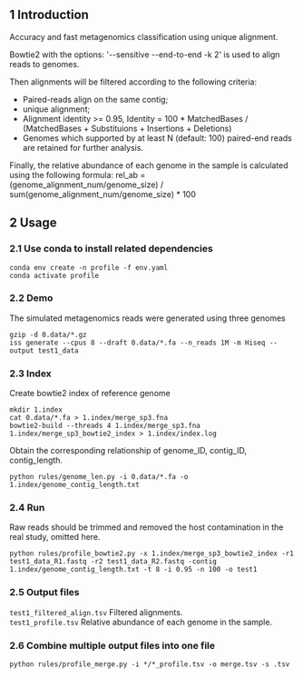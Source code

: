 ## 1 Introduction
Accuracy and fast metagenomics classification using unique alignment.

Bowtie2 with the options: '--sensitive --end-to-end -k 2' is used to align reads to genomes.

Then alignments will be filtered according to the following criteria:
* Paired-reads align on the same contig;<br>
* unique alignment;<br>
* Alignment identity >= 0.95, Identity = 100 * MatchedBases / (MatchedBases + Substituions + Insertions + Deletions)<br>
* Genomes which supported by at least N (default: 100) paired-end reads are retained for further analysis.<br>

Finally, the relative abundance of each genome in the sample is calculated using the following formula:
rel_ab = (genome_alignment_num/genome_size) / sum(genome_alignment_num/genome_size) * 100

## 2 Usage
### 2.1 Use conda to install related dependencies
```
conda env create -n profile -f env.yaml
conda activate profile
```

### 2.2 Demo
The simulated metagenomics reads were generated using three genomes<br>
```
gzip -d 0.data/*.gz
iss generate --cpus 8 --draft 0.data/*.fa --n_reads 1M -m Hiseq --output test1_data
```

### 2.3 Index
Create bowtie2 index of reference genome<br>
```
mkdir 1.index
cat 0.data/*.fa > 1.index/merge_sp3.fna
bowtie2-build --threads 4 1.index/merge_sp3.fna 1.index/merge_sp3_bowtie2_index > 1.index/index.log
```

Obtain the corresponding relationship of genome_ID, contig_ID, contig_length.
```
python rules/genome_len.py -i 0.data/*.fa -o 1.index/genome_contig_length.txt
```

### 2.4 Run
Raw reads should be trimmed and removed the host contamination in the real study, omitted here.
```
python rules/profile_bowtie2.py -x 1.index/merge_sp3_bowtie2_index -r1 test1_data_R1.fastq -r2 test1_data_R2.fastq -contig 1.index/genome_contig_length.txt -t 8 -i 0.95 -n 100 -o test1
```

### 2.5 Output files
```test1_filtered_align.tsv```  Filtered alignments.<br>
```test1_profile.tsv```  Relative abundance of each genome in the sample.<br>

### 2.6 Combine multiple output files into one file
```
python rules/profile_merge.py -i */*_profile.tsv -o merge.tsv -s .tsv
```
